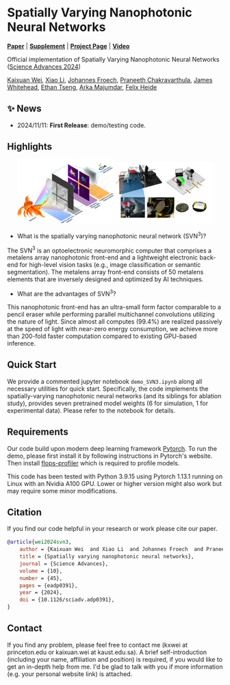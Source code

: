 # Spatially Varying Nanophotonic Neural Networks
[**Paper**](https://light.princeton.edu/wp-content/uploads/2024/11/spatially-varying-onn.pdf) | [**Supplement**](https://www.science.org/doi/suppl/10.1126/sciadv.adp0391/suppl_file/sciadv.adp0391_sm.pdf) | [**Project Page**](https://light.princeton.edu/publication/svn3/) | [**Video**](https://www.youtube.com/watch?v=HvZFDPz5ljQ)

Official implementation of Spatially Varying Nanophotonic Neural Networks ([Science Advances 2024](https://www.science.org/doi/10.1126/sciadv.adp0391))

[Kaixuan Wei](https://kxwei.net/), [Xiao Li](https://xiao-li.net/), [Johannes Froech](https://scholar.google.com/citations?user=YDH012kAAAAJ&hl=en), [Praneeth Chakravarthula](https://www.cs.unc.edu/~cpk/), [James Whitehead](https://scholar.google.com/citations?user=Hpcg0h4AAAAJ&hl=en), [Ethan Tseng](https://ethan-tseng.github.io/), [Arka Majumdar](https://scholar.google.com/citations?user=DpIGlW4AAAAJ&hl=en), [Felix Heide](https://www.cs.princeton.edu/~fheide/)




## :sparkles: News
* 2024/11/11: **First Release**: demo/testing code.



## Highlights



<p align="center">
    <img src="figures/svn3_teaser.png" width="45%">
    <img src="figures/svn3_prototype.png" width="45%">
</p>

* What is the spatially varying nanophotonic neural network (SVN$^3$)?

 The SVN$^3$ is an optoelectronic neuromorphic computer that comprises a metalens array nanophotonic front-end and a lightweight electronic back-end for high-level vision tasks (e.g., image classification or semantic segmentation). The metalens array front-end consists of 50 metalens elements that are inversely designed and optimized by AI techniques. 
 
* What are the advantages of SVN$^3$?

 This nanophotonic front-end has an ultra-small form factor comparable to a pencil eraser while performing parallel multichannel convolutions utilizing the nature of light. Since almost all computes (99.4%) are realized passively at the speed of light with near-zero energy consumption, we achieve more than 200-fold faster computation compared to existing GPU-based inference.



## Quick Start

We provide a commented jupyter notebook `demo_SVN3.ipynb` along all necessary utilities for quick start. 
Specifically, the code implements the spatially-varying nanophotonic neural networks (and its siblings for ablation study), provides seven pretrained model weights (6 for simulation, 1 for experimental data). Please refer to the notebook for details.

## Requirements 

Our code build upon modern deep learning framework [Pytorch](https://pytorch.org/). To run the demo, please first install it by following instructions in  Pytorch's website. Then install [flops-profiler](https://github.com/cli99/flops-profiler) which is required to profile models.

This code has been tested with Python 3.9.15 using Pytorch 1.13.1 running on Linux with an Nvidia A100 GPU. Lower or higher version might also work but may require some minor modifications.


## Citation

If you find our code helpful in your research or work please cite our paper.

```bibtex
@article{wei2024svn3,
    author = {Kaixuan Wei  and Xiao Li  and Johannes Froech  and Praneeth Chakravarthula  and James Whitehead  and Ethan Tseng  and Arka Majumdar  and Felix Heide },
    title = {Spatially varying nanophotonic neural networks},
    journal = {Science Advances},
    volume = {10},
    number = {45},
    pages = {eadp0391},
    year = {2024},
    doi = {10.1126/sciadv.adp0391},
}
```

## Contact
If you find any problem, please feel free to contact me (kxwei at princeton.edu or kaixuan.wei at kaust.edu.sa).
A brief self-introduction (including your name, affiliation and position) is required, if you would like to get an in-depth help from me. 
I'd be glad to talk with you if more information (e.g. your personal website link) is attached. 
